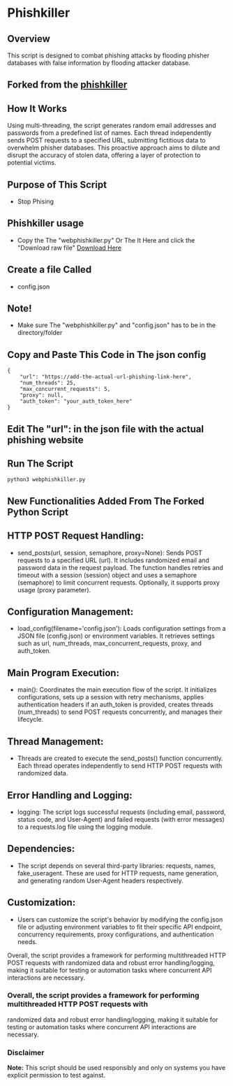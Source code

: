 # Phishkiller

## Overview
This script is designed to combat phishing attacks by flooding phisher databases with false information by flooding attacker database.

## Forked from the [phishkiller](https://github.com/CybrZone/phishkiller/tree/main)

## How It Works
Using multi-threading, the script generates random email addresses and passwords from a predefined list of names. Each thread independently sends POST requests to a specified URL, submitting fictitious data to overwhelm phisher databases. This proactive approach aims to dilute and disrupt the accuracy of stolen data, offering a layer of protection to potential victims.

## Purpose of This Script
- Stop Phising


## Phishkiller usage

- Copy the The "webphishkiller.py" Or The It Here and click the "Download raw file" <a href="https://github.com/SackNewTon/phishkiller/blob/main/webphishkiller" download>Download Here</a>

## Create a file Called

- config.json

## Note!
- Make sure The "webphishkiller.py" and "config.json" has to be in the directory/folder

## Copy and Paste This Code in The json config

```
{
    "url": "https://add-the-actual-url-phishing-link-here",
    "num_threads": 25,
    "max_concurrent_requests": 5,
    "proxy": null,
    "auth_token": "your_auth_token_here"
}
```

## Edit The "url": in the json file with the actual phishing website

## Run The Script

```
python3 webphishkiller.py
 ```
 


 ## New Functionalities Added From The Forked Python Script
 
## HTTP POST Request Handling:

- send_posts(url, session, semaphore, proxy=None): Sends POST requests to a specified URL
(url). It includes randomized email and password data in the request payload. The
function handles retries and timeout with a session (session) object and uses a semaphore
(semaphore) to limit concurrent requests. Optionally, it supports proxy usage (proxy parameter).

## Configuration Management:

- load_config(filename='config.json'): Loads configuration settings from a JSON file
(config.json) or environment variables. It retrieves settings such as url, num_threads, max_concurrent_requests, proxy, and auth_token.


## Main Program Execution:

- main(): Coordinates the main execution flow of the script. It initializes configurations, sets up
a session with retry mechanisms, applies authentication headers if an auth_token is provided,
creates threads (num_threads) to send POST requests concurrently, and manages their 
lifecycle.


## Thread Management:

- Threads are created to execute the send_posts() function concurrently. Each thread operates independently to send HTTP POST requests with randomized data.


## Error Handling and Logging:

- logging: The script logs successful requests (including email, password, status code, and User-Agent) and failed requests (with error messages) to a requests.log file using the logging module.

## Dependencies:

- The script depends on several third-party libraries: requests, names, fake_useragent. These are used for HTTP requests, name generation, and generating random User-Agent headers respectively.

## Customization:

- Users can customize the script's behavior by modifying the config.json file or adjusting environment variables to fit their specific API endpoint, concurrency requirements, proxy configurations, and authentication needs.

Overall, the script provides a framework for performing multithreaded HTTP POST requests with randomized data and robust error handling/logging, making it suitable for testing or automation tasks where concurrent API interactions are necessary.


### Overall, the script provides a framework for performing multithreaded HTTP POST requests with
randomized data and robust error handling/logging, making it suitable for testing or automation tasks
where concurrent API interactions are necessary.

 ### Disclaimer
**Note:** This script should be used responsibly and only on systems you have explicit permission to test against.

